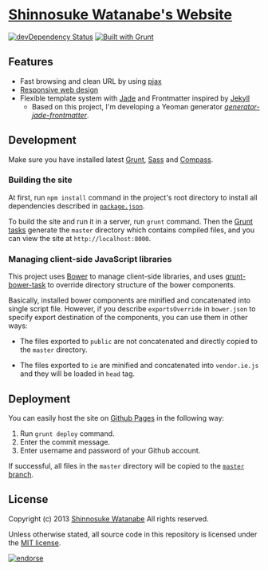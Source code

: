 # [Shinnosuke Watanabe's Website](http://shinnn.github.io)

[![devDependency Status](https://david-dm.org/shinnn/shinnn.github.io/dev-status.png)](https://david-dm.org/shinnn/shinnn.github.io#info=devDependencies)
[![Built with Grunt](https://cdn.gruntjs.com/builtwith.png)](http://gruntjs.com/)

## Features

* Fast browsing and clean URL by using [pjax](https://github.com/defunkt/jquery-pjax/)
* [Responsive web design](http://en.wikipedia.org/wiki/Responsive_web_design)
* Flexible template system with [Jade](http://jade-lang.com/) and Frontmatter inspired by [Jekyll](http://jekyllrb.com/)
  * Based on this project, I'm developing a Yeoman generator *[generator-jade-frontmatter](https://github.com/shinnn/generator-jade-frontmatter)*.

## Development

Make sure you have installed latest [Grunt](http://gruntjs.com/), [Sass](http://sass-lang.com/) and [Compass](http://compass-style.org/).

### Building the site

At first, run `npm install` command in the project's root directory to install all dependencies described in [`package.json`](./package.json).

To build the site and run it in a server, run `grunt` command. Then the [Grunt tasks](./Gruntfile.coffee) generate the `master` directory which contains compiled files, and you can view the site at `http://localhost:8000`.

### Managing client-side JavaScript libraries

This project uses [Bower](http://bower.io/) to manage client-side libraries, and uses [grunt-bower-task](https://github.com/yatskevich/grunt-bower-task) to override directory structure of the bower components.

Basically, installed bower components are minified and concatenated into single script file. However, if you describe `exportsOverride` in `bower.json` to specify export destination of the components, you can use them in other ways:

* The files exported to `public` are not concatenated and directly copied to the `master` directory.

* The files exported to `ie` are minified and concatenated into `vendor.ie.js` and they will be loaded in `head` tag.

## Deployment

You can easily host the site on [Github Pages](http://pages.github.com/) in the following way:

1. Run `grunt deploy` command.
2. Enter the commit message.
3. Enter username and password of your Github account.

If successful, all files in the `master` directory will be copied to the [`master` branch](https://github.com/shinnn/shinnn.github.io/tree/master).

## License

Copyright (c) 2013 [Shinnosuke Watanabe](https://github.com/shinnn) All rights reserved.

Unless otherwise stated, all source code in this repository is licensed under the [MIT license](http://opensource.org/licenses/mit-license.php).

[![endorse](https://api.coderwall.com/shinnn/endorsecount.png)](https://coderwall.com/shinnn)
